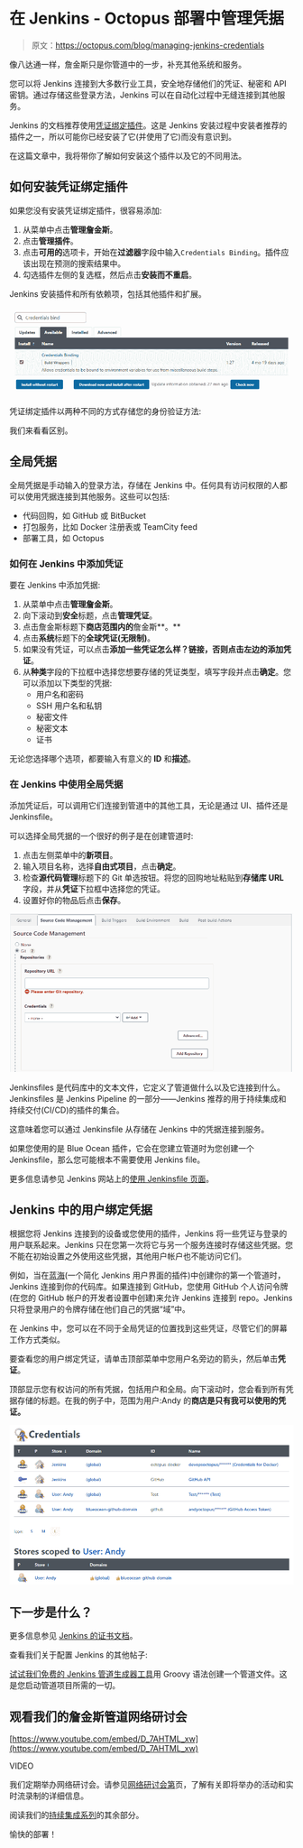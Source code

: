 # 在 Jenkins - Octopus 部署中管理凭据

> 原文：<https://octopus.com/blog/managing-jenkins-credentials>

像八达通一样，詹金斯只是你管道中的一步，补充其他系统和服务。

您可以将 Jenkins 连接到大多数行业工具，安全地存储他们的凭证、秘密和 API 密钥。通过存储这些登录方法，Jenkins 可以在自动化过程中无缝连接到其他服务。

Jenkins 的文档推荐使用[凭证绑定插件](https://plugins.jenkins.io/credentials-binding/)。这是 Jenkins 安装过程中安装者推荐的插件之一，所以可能你已经安装了它(并使用了它)而没有意识到。

在这篇文章中，我将带你了解如何安装这个插件以及它的不同用法。

## 如何安装凭证绑定插件

如果您没有安装凭证绑定插件，很容易添加:

1.  从菜单中点击**管理詹金斯**。
2.  点击**管理插件**。
3.  点击**可用的**选项卡，开始在**过滤器**字段中输入`Credentials Binding`。插件应该出现在预测的搜索结果中。
4.  勾选插件左侧的复选框，然后点击**安装而不重启**。

Jenkins 安装插件和所有依赖项，包括其他插件和扩展。

[![The Manage Plugin screen with the ](img/c8f393b029727b16fb31617f39fee4fb.png)](#)

凭证绑定插件以两种不同的方式存储您的身份验证方法:

我们来看看区别。

## 全局凭据

全局凭据是手动输入的登录方法，存储在 Jenkins 中。任何具有访问权限的人都可以使用凭据连接到其他服务。这些可以包括:

*   代码回购，如 GitHub 或 BitBucket
*   打包服务，比如 Docker 注册表或 TeamCity feed
*   部署工具，如 Octopus

### 如何在 Jenkins 中添加凭证

要在 Jenkins 中添加凭据:

1.  从菜单中点击**管理詹金斯**。
2.  向下滚动到**安全**标题，点击**管理凭证**。
3.  点击詹金斯标题下**商店范围内的**詹金斯**。**
4.  点击**系统**标题下的**全球凭证(无限制)**。
5.  如果没有凭证，可以点击**添加一些凭证怎么样？**链接，否则点击左边的**添加凭证**。
6.  从**种类**字段的下拉框中选择您想要存储的凭证类型，填写字段并点击**确定**。您可以添加以下类型的凭据:
    *   用户名和密码
    *   SSH 用户名和私钥
    *   秘密文件
    *   秘密文本
    *   证书

无论您选择哪个选项，都要输入有意义的 **ID** 和**描述**。

### 在 Jenkins 中使用全局凭据

添加凭证后，可以调用它们连接到管道中的其他工具，无论是通过 UI、插件还是 Jenkinsfile。

可以选择全局凭据的一个很好的例子是在创建管道时:

1.  点击左侧菜单中的**新项目**。
2.  输入项目名称，选择**自由式项目**，点击**确定**。
3.  检查**源代码管理**标题下的 Git 单选按钮。将您的回购地址粘贴到**存储库 URL** 字段，并从**凭证**下拉框中选择您的凭证。
4.  设置好你的物品后点击**保存**。

[![The Jenkins freestyle project setup screen showing an example of where you can select global credentials](img/50dab1ec5cbc5fd5baa166a97e4987f3.png)](#)

Jenkinsfiles 是代码库中的文本文件，它定义了管道做什么以及它连接到什么。Jenkinsfiles 是 Jenkins Pipeline 的一部分——Jenkins 推荐的用于持续集成和持续交付(CI/CD)的插件的集合。

这意味着您可以通过 Jenkinsfile 从存储在 Jenkins 中的凭据连接到服务。

如果您使用的是 Blue Ocean 插件，它会在您建立管道时为您创建一个 Jenkinsfile，那么您可能根本不需要使用 Jenkins file。

更多信息请参见 Jenkins 网站上的[使用 Jenkinsfile 页面](https://www.jenkins.io/doc/book/pipeline/jenkinsfile/)。

## Jenkins 中的用户绑定凭据

根据您将 Jenkins 连接到的设备或您使用的插件，Jenkins 将一些凭证与登录的用户联系起来。Jenkins 只在您第一次将它与另一个服务连接时存储这些凭据。您不能在初始设置之外使用这些凭据，其他用户帐户也不能访问它们。

例如，当在[蓝海](https://plugins.jenkins.io/blueocean/)(一个简化 Jenkins 用户界面的插件)中创建你的第一个管道时，Jenkins 连接到你的代码库。如果连接到 GitHub，您使用 GitHub 个人访问令牌(在您的 GitHub 帐户的开发者设置中创建)来允许 Jenkins 连接到 repo。Jenkins 只将登录用户的令牌存储在他们自己的凭据“域”中。

在 Jenkins 中，您可以在不同于全局凭证的位置找到这些凭证，尽管它们的屏幕工作方式类似。

要查看您的用户绑定凭证，请单击顶部菜单中您用户名旁边的箭头，然后单击**凭证**。

顶部显示您有权访问的所有凭据，包括用户和全局。向下滚动时，您会看到所有凭据存储的标题。在我的例子中，范围为用户:Andy 的**商店是只有我可以使用的凭证。**

[![An example of user-tied credentials in Jenkins](img/e846faff07e962c0fdb5b3b255b8e6c1.png)](#)

## 下一步是什么？

更多信息参见 [Jenkins 的证书文档](https://www.jenkins.io/doc/book/using/using-credentials/)。

查看我们关于配置 Jenkins 的其他帖子:

[试试我们免费的 Jenkins 管道生成器工具](https://oc.to/JenkinsPipelineGenerator)用 Groovy 语法创建一个管道文件。这是您启动管道项目所需的一切。

## 观看我们的詹金斯管道网络研讨会

[https://www.youtube.com/embed/D_7AHTML_xw](https://www.youtube.com/embed/D_7AHTML_xw)

VIDEO

我们定期举办网络研讨会。请参见[网络研讨会第](https://octopus.com/events)页，了解有关即将举办的活动和实时流录制的详细信息。

阅读我们的[持续集成系列](https://octopus.com/blog/tag/CI%20Series)的其余部分。

愉快的部署！